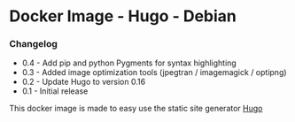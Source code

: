 # Docker Image - Hugo - Debian

### Changelog

* 0.4 - Add pip and python Pygments for syntax highlighting
* 0.3 - Added image optimization tools (jpegtran / imagemagick / optipng)
* 0.2 - Update Hugo to version 0.16
* 0.1 - Initial release

This docker image is made to easy use the static site generator [Hugo](https://gohugo.io/)
